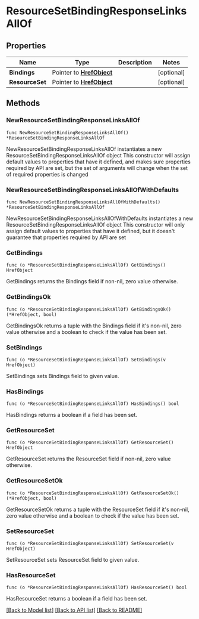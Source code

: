# ResourceSetBindingResponseLinksAllOf

## Properties

Name | Type | Description | Notes
------------ | ------------- | ------------- | -------------
**Bindings** | Pointer to [**HrefObject**](HrefObject.md) |  | [optional] 
**ResourceSet** | Pointer to [**HrefObject**](HrefObject.md) |  | [optional] 

## Methods

### NewResourceSetBindingResponseLinksAllOf

`func NewResourceSetBindingResponseLinksAllOf() *ResourceSetBindingResponseLinksAllOf`

NewResourceSetBindingResponseLinksAllOf instantiates a new ResourceSetBindingResponseLinksAllOf object
This constructor will assign default values to properties that have it defined,
and makes sure properties required by API are set, but the set of arguments
will change when the set of required properties is changed

### NewResourceSetBindingResponseLinksAllOfWithDefaults

`func NewResourceSetBindingResponseLinksAllOfWithDefaults() *ResourceSetBindingResponseLinksAllOf`

NewResourceSetBindingResponseLinksAllOfWithDefaults instantiates a new ResourceSetBindingResponseLinksAllOf object
This constructor will only assign default values to properties that have it defined,
but it doesn't guarantee that properties required by API are set

### GetBindings

`func (o *ResourceSetBindingResponseLinksAllOf) GetBindings() HrefObject`

GetBindings returns the Bindings field if non-nil, zero value otherwise.

### GetBindingsOk

`func (o *ResourceSetBindingResponseLinksAllOf) GetBindingsOk() (*HrefObject, bool)`

GetBindingsOk returns a tuple with the Bindings field if it's non-nil, zero value otherwise
and a boolean to check if the value has been set.

### SetBindings

`func (o *ResourceSetBindingResponseLinksAllOf) SetBindings(v HrefObject)`

SetBindings sets Bindings field to given value.

### HasBindings

`func (o *ResourceSetBindingResponseLinksAllOf) HasBindings() bool`

HasBindings returns a boolean if a field has been set.

### GetResourceSet

`func (o *ResourceSetBindingResponseLinksAllOf) GetResourceSet() HrefObject`

GetResourceSet returns the ResourceSet field if non-nil, zero value otherwise.

### GetResourceSetOk

`func (o *ResourceSetBindingResponseLinksAllOf) GetResourceSetOk() (*HrefObject, bool)`

GetResourceSetOk returns a tuple with the ResourceSet field if it's non-nil, zero value otherwise
and a boolean to check if the value has been set.

### SetResourceSet

`func (o *ResourceSetBindingResponseLinksAllOf) SetResourceSet(v HrefObject)`

SetResourceSet sets ResourceSet field to given value.

### HasResourceSet

`func (o *ResourceSetBindingResponseLinksAllOf) HasResourceSet() bool`

HasResourceSet returns a boolean if a field has been set.


[[Back to Model list]](../README.md#documentation-for-models) [[Back to API list]](../README.md#documentation-for-api-endpoints) [[Back to README]](../README.md)



